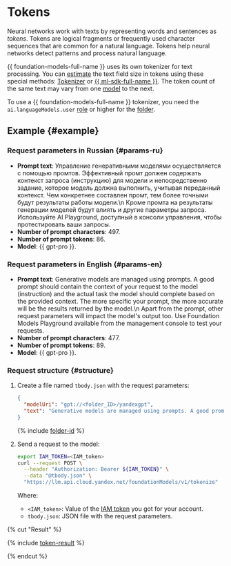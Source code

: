 # Tokens

Neural networks work with texts by representing words and sentences as _tokens_. Tokens are logical fragments or frequently used character sequences that are common for a natural language. Tokens help neural networks detect patterns and process natural language.

{{ foundation-models-full-name }} uses its own tokenizer for text processing. You can [estimate](../../operations/generation/evaluate-request.md) the text field size in tokens using these special methods: [Tokenizer](../../text-generation/api-ref/Tokenizer/index.md) or [{{ ml-sdk-full-name }}](../../sdk/index.md). The token count of the same text may vary from one [model](./models.md) to the next.

To use a {{ foundation-models-full-name }} tokenizer, you need the `ai.languageModels.user` [role](../../security/index.md#languageModels-user) or higher for the [folder](../../../resource-manager/concepts/resources-hierarchy.md#folder).

## Example {#example}

### Request parameters in Russian {#params-ru}

* **Prompt text**: Управление генеративными моделями осуществляется с помощью промтов. Эффективный промт должен содержать контекст запроса (инструкцию) для модели и непосредственно задание, которое модель должна выполнить, учитывая переданный контекст. Чем конкретнее составлен промт, тем более точными будут результаты работы модели.\n Кроме промта на результаты генерации моделей будут влиять и другие параметры запроса. Используйте AI Playground, доступный в консоли управления, чтобы протестировать ваши запросы.
* **Number of prompt characters**: 497.
* **Number of prompt tokens**: 86.
* **Model**: {{ gpt-pro }}.

### Request parameters in English {#params-en}

* **Prompt text**: Generative models are managed using prompts. A good prompt should contain the context of your request to the model (instruction) and the actual task the model should complete based on the provided context. The more specific your prompt, the more accurate will be the results returned by the model.\n Apart from the prompt, other request parameters will impact the model's output too. Use Foundation Models Playground available from the management console to test your requests.
* **Number of prompt characters**: 477.
* **Number of prompt tokens**: 89.
* **Model**: {{ gpt-pro }}.

### Request structure {#structure}

1. Create a file named `tbody.json` with the request parameters:



   ```json
   {
     "modelUri": "gpt://<folder_ID>/yandexgpt",
     "text": "Generative models are managed using prompts. A good prompt should contain the context of your request to the model (instruction) and the actual task the model should complete based on the provided context. The more specific your prompt, the more accurate will be the results returned by the model.\n Apart from the prompt, other request parameters will impact the model's output too. Use Foundation Models Playground available from the management console to test your requests."
   }
   ```


   {% include [folder-id](../../../_includes/ai-studio/yandexgpt/folder-id.md) %}

1. Send a request to the model:

   ```bash
   export IAM_TOKEN=<IAM_token>
   curl --request POST \
     --header "Authorization: Bearer ${IAM_TOKEN}" \
     --data "@tbody.json" \
     "https://llm.api.cloud.yandex.net/foundationModels/v1/tokenize"
   ```

   Where:

   * `<IAM_token>`: Value of the [IAM token](../../../iam/concepts/authorization/iam-token.md) you got for your account.
   * `tbody.json`: JSON file with the request parameters.



  {% cut "Result" %}

  {% include [token-result](../../../_untranslatable/ai-studio/tokens-result-en.md) %}

  {% endcut %}

